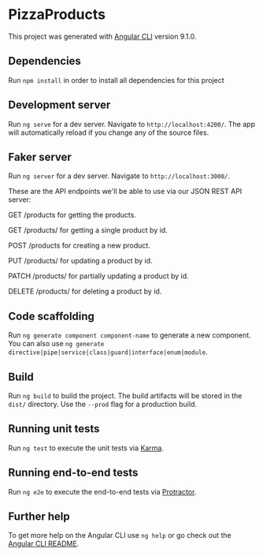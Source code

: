 # PizzaProducts

This project was generated with [Angular CLI](https://github.com/angular/angular-cli) version 9.1.0.

## Dependencies

Run `npm install` in order to install all dependencies for this project 

## Development server

Run `ng serve` for a dev server. Navigate to `http://localhost:4200/`. The app will automatically reload if you change any of the source files.

## Faker server 

Run `ng server` for a dev server. Navigate to `http://localhost:3000/`.

These are the API endpoints we'll be able to use via our JSON REST API server:

GET /products  for getting the products.

GET /products/<id>  for getting a single product by id.
  
POST /products  for creating a new product.

PUT /products/<id>  for updating a product by id.
  
PATCH /products/<id>  for partially updating a product by id.
  
DELETE /products/<id>  for deleting a product by id.

## Code scaffolding

Run `ng generate component component-name` to generate a new component. You can also use `ng generate directive|pipe|service|class|guard|interface|enum|module`.

## Build

Run `ng build` to build the project. The build artifacts will be stored in the `dist/` directory. Use the `--prod` flag for a production build.

## Running unit tests

Run `ng test` to execute the unit tests via [Karma](https://karma-runner.github.io).

## Running end-to-end tests

Run `ng e2e` to execute the end-to-end tests via [Protractor](http://www.protractortest.org/).

## Further help

To get more help on the Angular CLI use `ng help` or go check out the [Angular CLI README](https://github.com/angular/angular-cli/blob/master/README.md).
